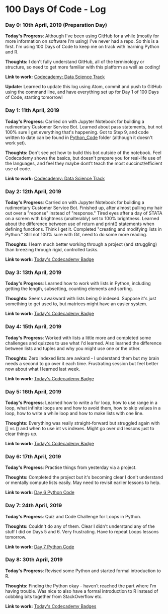 # 100 Days Of Code - Log

### Day 0: 10th April, 2019 (Preparation Day)


**Today's Progress**: Although I've been using GitHub for a while (mostly for more information on software I'm using) I've never had a repo. So this is a first. I'm using 100 Days of Code to keep me on track with learning Python and R.

**Thoughts:** I don't fully understand GitHub, all of the terminology or structure, so need to get more familiar with this platform as well as coding!

**Link to work:** [Codecademy: Data Science Track](https://www.codecademy.com/learn/paths/data-science)

**Update:** Learned to update this log using Atom, commit and push to GitHub using the command line, and have everything set up for Day 1 of 100 Days of Code, starting tomorrow!

### Day 1: 11th April, 2019


**Today's Progress**: Carried on with Jupyter Notebook for building a rudimentary Customer Service Bot. Learned about pass statements, but not 100% sure I get everything that's happening. Got to Step 9, and code written to date can be found in [Python_Code](https://github.com/KerryAnderson/100-days-of-code/tree/master/Python_Code) folder (although it doesn't work yet).

**Thoughts:** Don't see yet how to build this bot outside of the notebook. Feel Codecademy shows the basics, but doesn't prepare you for real-life use of the languages, and feel they maybe dont't teach the most succinct/efficient use of code.

**Link to work:** [Codecademy: Data Science Track](https://www.codecademy.com/learn/paths/data-science)

### Day 2: 12th April, 2019


**Today's Progress**: Carried on with Jupyter Notebook for building a rudimentary Customer Service Bot. Finished up, after almost pulling my hair out over a "reponse" instead of "response." Tired eyes after a day of STATA on a screen with brightness (unalterably) set to 100% brightness. Learned about the difference between use of return and print() statements when defining functions. Think I get it. Completed "creating and modifying lists in Python." Still not 100% sure with Git, need to do some more reading.

**Thoughts:** I learn much better working through a project (and struggling) than breezing through rigid, controlled tasks.

**Link to work:** [Today's Codecademy Badge](https://www.codecademy.com/users/KezzaBallz/achievements)

### Day 3: 13th April, 2019


**Today's Progress**: Learned how to work with lists in Python, including getting the length, subsetting, counting elements and sorting.

**Thoughts:** Seems awakward with lists being 0 indexed. Suppose it's just something to get used to, but matrices might have an easier system.

**Link to work:** [Today's Codecademy Badge](https://www.codecademy.com/users/KezzaBallz/achievements)

### Day 4: 15th April, 2019


**Today's Progress**: Worked with lists a little more and completed some challenges and quizzes to use what I'd learned. Also learned the difference between lists and tuples and why you might use one or the other.

**Thoughts:** Zero indexed lists are awkard - I understand them but my brain needs a second to go over it each time. Frustrating session but feel better now about what I learned last week. 

**Link to work:** [Today's Codecademy Badge](https://www.codecademy.com/users/KezzaBallz/achievements)

### Day 5: 16th April, 2019


**Today's Progress**: Learned how to write a for loop, how to use range in a loop, what infinite loops are and how to avoid them, how to skip values in a loop, how to write a while loop and how to make lists with one line.

**Thoughts:** Everything was really straight-forward but struggled again with [] vs () and when to use int vs indexes. Might go over old lessons just to clear things up.

**Link to work:** [Today's Codecademy Badge](https://www.codecademy.com/users/KezzaBallz/achievements)

### Day 6: 17th April, 2019


**Today's Progress**: Practise things from yesterday via a project.

**Thoughts:** Completed the project but it's becoming clear I don't understand or mentally compute lists easily. May need to revisit earlier lessons to help.

**Link to work:**  [Day 6 Python Code](https://github.com/KerryAnderson/100-days-of-code/tree/master/Python_Code)


### Day 7: 24th April, 2019


**Today's Progress**: Quiz and Code Challenge for Loops in Python.

**Thoughts:** Couldn't do any of them. Clear I didn't understand any of the stuff I did on Days 5 and 6. Very frustrating. Have to repeat Loops lessons tomorrow.

**Link to work:**  [Day 7 Python Code](https://github.com/KerryAnderson/100-days-of-code/tree/master/Python_Code)

### Day 8: 30th April, 2019


**Today's Progress**: Revised some Python and started formal introduction to R.

**Thoughts:** Finding the Python okay - haven't reached the part where I'm having trouble. Was nice to also have a formal introduction to R instead of cobbling bits together from StackOverflow etc.

**Link to work:**  [Today's Codecademy Badges](https://www.codecademy.com/users/KezzaBallz/achievements)
